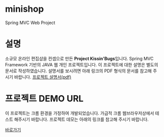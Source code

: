 # minishop

Spring MVC Web Project

# 설명

 소규모 온라인 편집샵을 컨셉으로 만든 <strong>Project Kissin'Bugs</strong>입니다. Spring MVC Framework 기반의 JAVA 웹 개인 프로젝트입니다. 
 이 프로젝트에 대한 설명은 별도의 문서로 작성하였습니다. 설명서를 보시려면 아래 링크의 PDF 형식의 문서를 참고해 주시기 바랍니다.
<a href="https://drive.google.com/open?id=1bVtb1gcBwpEog5nc6S6RN-KChqqy4BDr"/>프로젝트 설명서(pdf)</a> 

# 프로젝트 DEMO URL

이 프로젝트는 크롬 환경을 가정하여 개발되었습니다. 가급적 크롬 웹브라우저상에서 테스트 해주시기 바랍니다.
프로젝트 데모는 아래의 링크를 참고해 주시기 바랍니다.

<a href="http://54.180.61.2:8080/minishop/main/home.do"/>바로가기</a>


